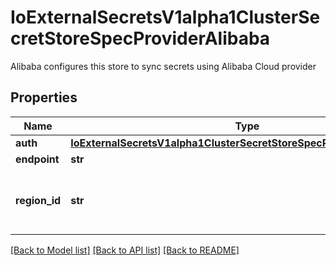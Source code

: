 # IoExternalSecretsV1alpha1ClusterSecretStoreSpecProviderAlibaba

Alibaba configures this store to sync secrets using Alibaba Cloud provider
## Properties
Name | Type | Description | Notes
------------ | ------------- | ------------- | -------------
**auth** | [**IoExternalSecretsV1alpha1ClusterSecretStoreSpecProviderAlibabaAuth**](IoExternalSecretsV1alpha1ClusterSecretStoreSpecProviderAlibabaAuth.md) |  | 
**endpoint** | **str** |  | [optional] 
**region_id** | **str** | Alibaba Region to be used for the provider | 

[[Back to Model list]](../README.md#documentation-for-models) [[Back to API list]](../README.md#documentation-for-api-endpoints) [[Back to README]](../README.md)


